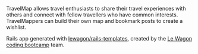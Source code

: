 TravelMap allows travel enthusiasts to share their travel experiences with others and connect with fellow travellers who have common interests. TravelMappers can build their own map and bookmark posts to create a wishlist.

Rails app generated with [lewagon/rails-templates](https://github.com/lewagon/rails-templates), created by the [Le Wagon coding bootcamp](https://www.lewagon.com) team.
